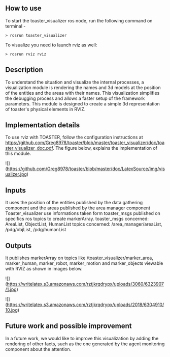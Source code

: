 ## How to use
To start the toaster_visualizer ros node, run the following command on terminal -

```shell
> rosrun toaster_visualizer
```

To visualize you need to launch rviz as well:

```shell
> rosrun rviz rviz
```

## Description
To understand the situation and visualize the internal processes, a visualization module is rendering the names and 3d models at the position of the entities and the areas with their names.
This visualization simplifies the debugging process and allows a faster setup of the framework parameters. This module is designed to create a simple 3d representation of toaster's physical elements in RVIZ.

## Implementation details
To use rviz with TOASTER, follow the configuration instructions at https://github.com/Greg8978/toaster/blob/master/toaster_visualizer/doc/toaster_visualizer_doc.pdf. The figure below, explains the implementation of this module.

![] (https://github.com/Greg8978/toaster/blob/master/doc/LatexSource/img/visualizer.jpg)

## Inputs
It uses the position of the entities published by the data gathering component and the areas published by the area manager component Toaster\_visualizer use informations taken form toaster\_msgs published on specifics ros topics to create markerArray.
toaster\_msgs concerned: AreaList, ObjectList, HumanList
topics concerned: /area\_manager/areaList, /pdg/objList, /pdg/humanList

## Outputs
It publishes markerArray on topics like /toaster\_visualizer/marker\_area, marker\_human, marker\_robot, marker\_motion and marker_objects viewable with RVIZ as shown in images below.

![] (https://writelatex.s3.amazonaws.com/rztjkrqdrypx/uploads/3060/6323907/1.jpg)

![] (https://writelatex.s3.amazonaws.com/rztjkrqdrypx/uploads/2018/6304910/10.jpg)

## Future work and possible improvement
In a future work, we would like to improve this visualization by adding the rendering of other facts, such as the one generated by the agent monitoring component about the attention.


